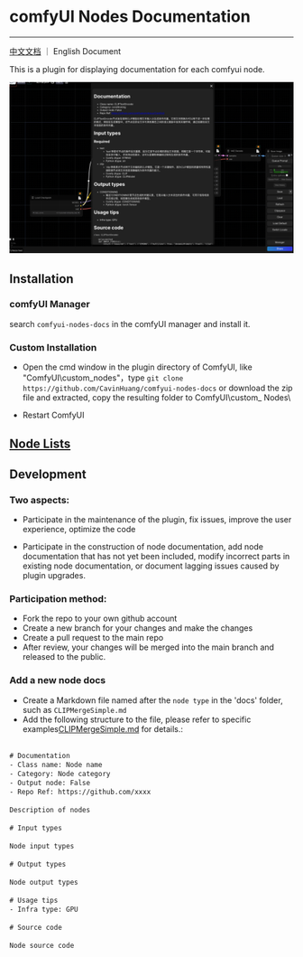 # comfyUI Nodes Documentation

----

[中文文档](README_zh.md) ｜ English Document

This is a plugin for displaying documentation for each comfyui node.

![example1](examples/2.png)

## Installation

### comfyUI Manager

search `comfyui-nodes-docs` in the comfyUI manager and install it.

### Custom Installation

- Open the cmd window in the plugin directory of ComfyUI, like "ComfyUI\custom_nodes"，type `git clone https://github.com/CavinHuang/comfyui-nodes-docs` or download the zip file and extracted, copy the resulting folder to ComfyUI\custom_ Nodes\

- Restart ComfyUI

## [Node Lists](nodesList.md)

## Development

### Two aspects:

- Participate in the maintenance of the plugin, fix issues, improve the user experience, optimize the code

- Participate in the construction of node documentation, add node documentation that has not yet been included, modify incorrect parts in existing node documentation, or document lagging issues caused by plugin upgrades.

### Participation method:

- Fork the repo to your own github account
- Create a new branch for your changes and make the changes
- Create a pull request to the main repo
- After review, your changes will be merged into the main branch and released to the public.

### Add a new node docs

- Create a Markdown file named after the `node type` in the 'docs' folder, such as `CLIPMergeSimple.md`
- Add the following structure to the file, please refer to specific examples[CLIPMergeSimple.md](docs/CLIPMergeSimple.md) for details.:

<pre><code>
# Documentation
- Class name: Node name
- Category: Node category
- Output node: False
- Repo Ref: https://github.com/xxxx

Description of nodes

# Input types

Node input types

# Output types

Node output types

# Usage tips
- Infra type: GPU

# Source code

Node source code
</code></pre>
